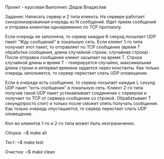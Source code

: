 Проект - курсовая
Выполнил: Дядов Владислав

Задание:
Написать сервер и 2 типа клиента. На сервере работает синхронизированная очередь из N сообщений. Идет прием сообщений и отправка клиентам одновременно по TCP протоколу.

Если очередь не заполнена, то сервер каждые K секунд посылает UDP пакет "Жду сообщений" в локальную сеть. Если клиент 1-го типа получает этот пакет, то отправляет по TCP сообщение (время T обработки сообщения, длина случайной строки, случайная строка) . После отправки сообщения клиент засыпает на время T. Строка случайной длины и время T - генерируется случайно, максимальная длина строки и интервал времени задается через константы. Как только очередь заполняется, то сервер перестает слать UDP оповещение.

Если в очереди есть сообщения, то сервер посылает каждые L секунд UDP пакет "есть сообщения" в локальную сеть. Клиент 2-го типа получив такой UDP пакет устанавливает соединение с сервером и получает по TCP от сервера сообщение со строкой. Обрабатывает T секунд(просто спит) и только после сможет опять получать сообщения. Как только очередь опусташается, то сервер перестает слать UDP оповещение.

Кол-во клиентов 1-го и 2-го типа может быть неограниченно.

Сборка:
~$ make all

Тест:
~$ make test

Очистка: 
~$ make clean

